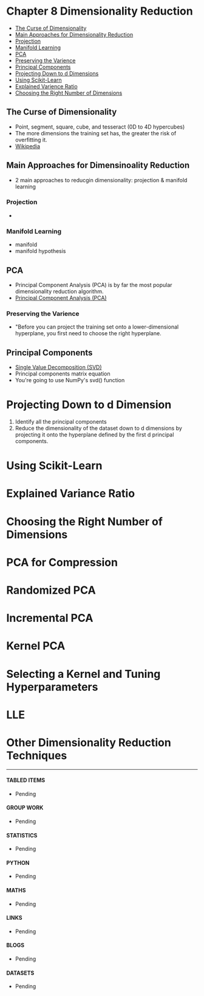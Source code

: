 # Chapter 8 Dimensionality Reduction

- [The Curse of Dimensionality](#the-curse-of-dimensionality)
- [Main Approaches for Dimensionality Reduction](#main-approaches-for-dimensionality-reduction)
- [Projection](#projection)
- [Manifold Learning](#manifold-learning)
- [PCA](#PCA)
- [Preserving the Varience](#preserving-the-varience)
- [Principal Components](#principal-components)
- [Projecting Down to d Dimensions](#projecting-down-to-d-dimensional)
- [Using Scikit-Learn](#using-scikit-learn)
- [Explained Varience Ratio](#explained-varience-ratio)
- [Choosing the Right Number of Dimensions](#choosing-the-right-number-of-dimensions)

## The Curse of Dimensionality
- Point, segment, square, cube, and tesseract (0D to 4D hypercubes)
- The more dimensions the training set has, the greater the risk of overfitting it.
- [Wikipedia](https://en.wikipedia.org/wiki/Curse_of_dimensionality)

## Main Approaches for Dimensinoality Reduction
- 2 main approaches to reducgin dimensionality: projection & manifold learning

### Projection
- 

### Manifold Learning
- manifold
- manifold hypothesis

## PCA
- Principal Component Analysis (PCA) is by far the most popular dimensionality reduction algorithm. 
- [Principal Component Analysis (PCA)](https://en.wikipedia.org/wiki/Principal_component_analysis)

### Preserving the Varience
- "Before you can project the training set onto a lower-dimensional hyperplane, you first need to choose the right hyperplane. 

## Principal Components
- [Single Value Decomposition (SVD)](https://en.wikipedia.org/wiki/Singular_value_decomposition)
- Principal components matrix equation
- You're going to use NumPy's svd() function

# Projecting Down to d Dimension
1) Identify all the principal components
2) Reduce the dimensionality of the dataset down to d dimensions by projecting it onto the hyperplane defined by the first d principal components. 

# Using Scikit-Learn

# Explained Variance Ratio

# Choosing the Right Number of Dimensions

# PCA for Compression

# Randomized PCA

# Incremental PCA

# Kernel PCA

# Selecting a Kernel and Tuning Hyperparameters

# LLE

# Other Dimensionality Reduction Techniques


___

#### TABLED ITEMS
- Pending

#### GROUP WORK
- Pending

#### STATISTICS
- Pending

#### PYTHON
- Pending

#### MATHS
- Pending

#### LINKS
- Pending

#### BLOGS
- Pending

#### DATASETS
- Pending
